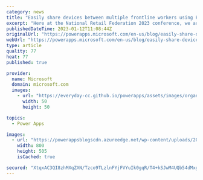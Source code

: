 ```yaml
---
category: news
title: "Easily share devices between multiple frontline workers using Power Apps Shared Device Mode"
excerpt: "Here at the National Retail Federation 2023 conference, we are excited to share the immediate availability of Shared Device Mode (SDM) Public Preview for Power Apps on Android. Frontline workers will now be able to quickly, easily, and securely log in and out of their devices when handing off mobile"
publishedDateTime: 2023-01-12T11:08:44Z
originalUrl: "https://powerapps.microsoft.com/en-us/blog/easily-share-devices-between-multiple-frontline-workers-using-power-apps-shared-device-mode/"
webUrl: "https://powerapps.microsoft.com/en-us/blog/easily-share-devices-between-multiple-frontline-workers-using-power-apps-shared-device-mode/"
type: article
quality: 77
heat: 77
published: true

provider:
  name: Microsoft
  domain: microsoft.com
  images:
    - url: "https://everyday-cc.github.io/powerapps/assets/images/organizations/microsoft.com-50x50.jpg"
      width: 50
      height: 50

topics:
  - Power Apps

images:
  - url: "https://powerappsblogscdn.azureedge.net/wp-content/uploads/2023/01/shared_device_mode_sequence.jpg"
    width: 800
    height: 505
    isCached: true

secured: "XtqxAC3QI8zhMXqZXN/Tzco9TLzlnFYjFVYuIk0gqR/T4+kSJwM4UQb54dMxgpjFWZ3WS8lmUcmfN+ZB0hyMbgyn7dLQ7ytYAEch9IoaAE1QFrqvj6BaVjgLCVXojueMsY8NFo+KXdZBbCDvbosuhW9NOtvAb5wx2DQ+q/lPDFSmWfihoYd7q+M/vL6MnpiCzU775w9OeQypg5EnyolydPl5OjC8Xo/8/WryRPiT1eDFleeKaSkxx9G01IZYT2fNe33pG+3ryAsgkKnx+0A8AX5n2SGoe4W3zfAzGwE+JvxeQdE4GA8lKdevc8jaYlxcT841qyU11p5woXwGPqndeozVw1m9KSnpVetzPucjyIk=;a4bIwRtn7Dla7SfQo5YbRQ=="
---
```


